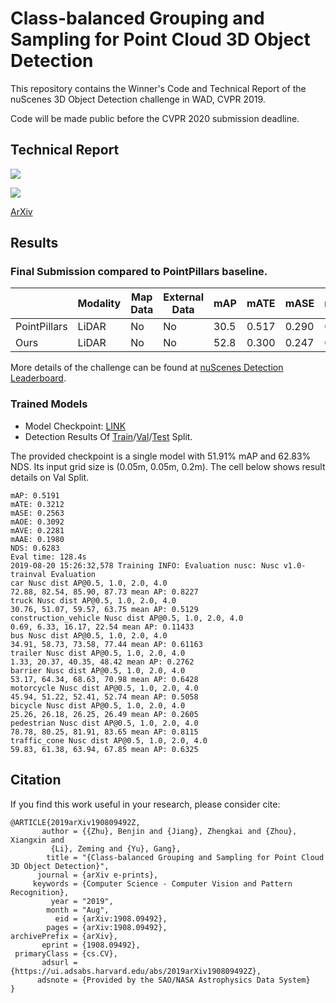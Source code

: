 # Class-balanced Grouping and Sampling for Point Cloud 3D Object Detection
This repository contains  the Winner's Code and Technical Report of the nuScenes 3D Object Detection challenge in WAD, CVPR 2019.

Code will be made public before the CVPR 2020 submission deadline.

## Technical Report

![](./imgs/title.png)

![](./imgs/netarch.png)

[ArXiv](https://arxiv.org/abs/1908.09492)



## Results

### Final Submission compared to PointPillars baseline.

|              | Modality | Map Data | External Data | mAP  | mATE  | mASE  | mAOE  | mAVE  | mAAE  | NDS  |
| ------------ | -------- | -------- | ------------- | ---- | ----- | ----- | ----- | ----- | ----- | ---- |
| PointPillars | LiDAR    | No       | No            | 30.5 | 0.517 | 0.290 | 0.500 | 0.316 | 0.368 | 45.3 |
| Ours         | LiDAR    | No       | No            | 52.8 | 0.300 | 0.247 | 0.380 | 0.245 | 0.140 | 63.3 |

More details of the challenge can be found at [nuScenes Detection Leaderboard](https://www.nuscenes.org/object-detection?externalData=all&mapData=all&modalities=Any).

### Trained Models

* Model Checkpoint: [LINK](https://drive.google.com/open?id=11RmTy6fCgD8soXUcLr2zHaRe6aV4yCuI)
* Detection Results Of [Train](https://drive.google.com/open?id=1SIVtKeGw_rVBZgJ4vSuQ4gSSqbdevYvD)/[Val](https://drive.google.com/open?id=1Zb1jPYzRY4_7oW7PgII6i673RLrdgZx2)/[Test](https://drive.google.com/open?id=1QbseUsG5w0AJtMRxPvD2Pa2BsB2OS3Y2) Split.

The provided checkpoint is a single model with 51.91% mAP and 62.83% NDS. Its input grid size is (0.05m, 0.05m, 0.2m). The cell below shows result details on Val Split.

```
mAP: 0.5191
mATE: 0.3212
mASE: 0.2563
mAOE: 0.3092
mAVE: 0.2281
mAAE: 0.1980
NDS: 0.6283
Eval time: 128.4s
2019-08-20 15:26:32,578 Training INFO: Evaluation nusc: Nusc v1.0-trainval Evaluation
car Nusc dist AP@0.5, 1.0, 2.0, 4.0
72.88, 82.54, 85.90, 87.73 mean AP: 0.8227
truck Nusc dist AP@0.5, 1.0, 2.0, 4.0
30.76, 51.07, 59.57, 63.75 mean AP: 0.5129
construction_vehicle Nusc dist AP@0.5, 1.0, 2.0, 4.0
0.69, 6.33, 16.17, 22.54 mean AP: 0.11433
bus Nusc dist AP@0.5, 1.0, 2.0, 4.0
34.91, 58.73, 73.58, 77.44 mean AP: 0.61163
trailer Nusc dist AP@0.5, 1.0, 2.0, 4.0
1.33, 20.37, 40.35, 48.42 mean AP: 0.2762
barrier Nusc dist AP@0.5, 1.0, 2.0, 4.0
53.17, 64.34, 68.63, 70.98 mean AP: 0.6428
motorcycle Nusc dist AP@0.5, 1.0, 2.0, 4.0
45.94, 51.22, 52.41, 52.74 mean AP: 0.5058
bicycle Nusc dist AP@0.5, 1.0, 2.0, 4.0
25.26, 26.18, 26.25, 26.49 mean AP: 0.2605
pedestrian Nusc dist AP@0.5, 1.0, 2.0, 4.0
78.78, 80.25, 81.91, 83.65 mean AP: 0.8115
traffic_cone Nusc dist AP@0.5, 1.0, 2.0, 4.0
59.83, 61.38, 63.94, 67.85 mean AP: 0.6325
```


## Citation

If you find this work useful in your research, please consider cite:

```
@ARTICLE{2019arXiv190809492Z,
       author = {{Zhu}, Benjin and {Jiang}, Zhengkai and {Zhou}, Xiangxin and
         {Li}, Zeming and {Yu}, Gang},
        title = "{Class-balanced Grouping and Sampling for Point Cloud 3D Object Detection}",
      journal = {arXiv e-prints},
     keywords = {Computer Science - Computer Vision and Pattern Recognition},
         year = "2019",
        month = "Aug",
          eid = {arXiv:1908.09492},
        pages = {arXiv:1908.09492},
archivePrefix = {arXiv},
       eprint = {1908.09492},
 primaryClass = {cs.CV},
       adsurl = {https://ui.adsabs.harvard.edu/abs/2019arXiv190809492Z},
      adsnote = {Provided by the SAO/NASA Astrophysics Data System}
}


```


